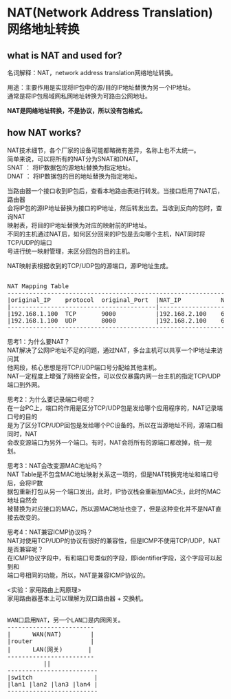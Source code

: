 # NAT(Network Address Translation)网络地址转换      
  
## what is NAT and used for?  
名词解释：NAT，network address translation网络地址转换。  
  
用途：主要作用是实现将IP包中的源/目的IP地址替换为另一个IP地址。  
通常是将IP包局域网私网地址转换为可路由公网地址。  
  
**NAT是网络地址转换，不是协议，所以没有包格式。**  
  
## how NAT works?  
NAT技术细节，各个厂家的设备可能都略微有差异，名称上也不太统一。      
简单来说，可以将所有的NAT分为SNAT和DNAT。      
SNAT ： 将IP数据包的源地址替换为指定地址。      
DNAT ： 将IP数据包的目的地址替换为指定地址。      
  
当路由器一个接口收到IP包后，查看本地路由表进行转发。当接口启用了NAT后，路由器  
会将IP包的源IP地址替换为接口的IP地址，然后转发出去。当收到反向的包时，查询NAT  
映射表，将目的IP地址替换为对应的映射前的IP地址。  
不同的主机通过NAT后，如何区分回来的IP包是去向哪个主机，NAT同时将TCP/UDP的端口  
号进行统一映射管理，来区分回包的目的主机。  
  
NAT映射表根据收到的TCP/UDP包的源端口，源IP地址生成。  
<pre>  
NAT Mapping Table  
-------------------------------------------------------------------  
|original_IP    protocol  original_Port  |NAT_IP           NAT_Port  
|----------------------------------------|----------------------------  
|192.168.1.100  TCP       9000           |192.168.2.100    6000  
|192.168.1.100  UDP       8000           |192.168.2.100    6001  
--------------------------------------------------------------------  
</pre>  
    
思考1：为什么要NAT？    
NAT解决了公网IP地址不足的问题，通过NAT，多台主机可以共享一个IP地址来访问其    
他网段，核心思想是将TCP/UDP端口号分配给其他主机。    
NAT一定程度上增强了网络安全性，可以仅仅暴露内网一台主机的指定TCP/UDP端口到外网。    
    
思考2：为什么要记录端口号呢？      
在一台PC上，端口的作用是区分TCP/UDP包是发给哪个应用程序的，NAT记录端口号的目的      
是为了区分TCP/UDP回包是发给哪个PC设备的。所以在当源地址不同，源端口相同时，NAT      
会改变源端口为另外一个端口。有时，NAT会将所有的源端口都改掉，统一规划。      
    
思考3：NAT会改变源MAC地址吗？      
NAT Table是不包含MAC地址映射关系这一项的，但是NAT转换完地址和端口号后，会将IP数      
据包重新打包从另一个端口发出，此时，IP协议栈会重新加MAC头，此时的MAC地址自然会      
被替换为对应接口的MAC，所以源MAC地址也变了，但是这种变化并不是NAT直接去改变的。        
    
思考4：NAT兼容ICMP协议吗？    
NAT对使用TCP/UDP的协议有很好的兼容性，但是ICMP不使用TCP/UDP，NAT是否兼容呢？    
在ICMP协议字段中，有和端口号类似的字段，即identifier字段，这个字段可以起到和    
端口号相同的功能，所以，NAT是兼容ICMP协议的。    
    
<实验：家用路由上网原理>      
家用路由器基本上可以理解为双口路由器 + 交换机。  
<pre>  
WAN口启用NAT，另一个LAN口是内网网关。  
------------------------  
|      WAN(NAT)        |  
|router                |  
|      LAN(网关)       |  
------------------------  
          ||  
-------------------------  
|switch                 |  
|lan1 |lan2 |lan3 |lan4 |  
-------------------------  
</pre>  
